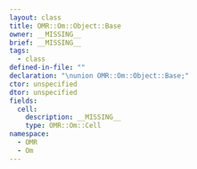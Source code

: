 ```yaml
---
layout: class
title: OMR::Om::Object::Base
owner: __MISSING__
brief: __MISSING__
tags:
  - class
defined-in-file: ""
declaration: "\nunion OMR::Om::Object::Base;"
ctor: unspecified
dtor: unspecified
fields:
  cell:
    description: __MISSING__
    type: OMR::Om::Cell
namespace:
  - OMR
  - Om
---
```

